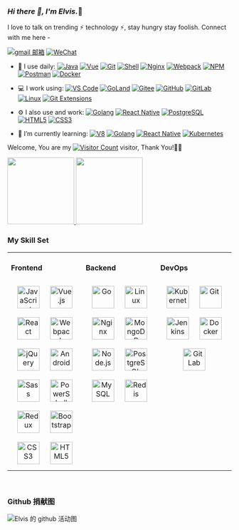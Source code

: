 <link rel="stylesheet" type="text/css" href="./beautiful.css">

### _Hi there 👋, I'm Elvis._🚀

I love to talk on trending ⚡ technology ⚡, stay hungry stay foolish. Connect with me here -

<!-- [![163 邮箱](https://img.shields.io/badge/-163%20Mail-FC1F1F?style=plastic&link=mailto:find_onepiece@163.com)](mailto:find_onepiece@163.com) -->
[![gmail 邮箱](https://img.shields.io/badge/Gmail-D14836?logo=gmail&logoColor=white)](mailto:zcm20010703@gmail.com)
[![WeChat](https://img.shields.io/badge/WeChat-07C160?logo=wechat&logoColor=white)](https://raw.githubusercontent.com/all-smile/nav/v1.0.6/static/images/qrcode_wechat02.jpg)

- 🚀 I use daily:
  [![Java](https://img.shields.io/badge/Java-000000?logo=Java&logoColor=FFCA28)](https://www.elvismax.tech/)
  [![Vue](https://img.shields.io/badge/Vue.js-35495E?logo=vue.js&logoColor=4FC08D)](https://www.elvismax.tech/)
  [![Git](https://img.shields.io/badge/-Git-000000?logo=git&logoColor=FF7043)](https://www.elvismax.tech/)
  [![Shell](https://img.shields.io/badge/-Shell-4EC422?logo=Shell&logoColor=FF7043)](https://www.elvismax.tech/)
  [![Nginx](https://img.shields.io/badge/-Nginx-F6C915?logo=nginx&logoColor=029137)](https://www.elvismax.tech/)
  [![Webpack](https://img.shields.io/badge/-webpack-2B3A42?logo=webpack&logoColor=75AFCC)](https://www.elvismax.tech/)
  [![NPM](https://img.shields.io/badge/-NPM-2875E3?logo=npm&logoColor=029137)](https://www.elvismax.teche/)
  [![Postman](https://img.shields.io/badge/-Postman-7A1FA2?logo=postman&logoColor=FC8019)](https://www.elvismax.tech/)
  [![Docker](https://img.shields.io/badge/docker-20232A?logo=docker&logoColor=61DAFB)](https://www.elvismax.tech/)
<!--   [![Jenkins](https://img.shields.io/badge/-Jenkins-F6C915?logo=jenkins&logoColor=F16061)](https://blog.i-xiao.space/)
 -->
- 💻 I work using:
  [![VS Code](https://img.shields.io/badge/-VS%20Code-007ACC?style=plastic&logo=visual-studio-code)](https://www.elvismax.tech/)
  [![GoLand](https://img.shields.io/badge/-GoLand-000?logo=goland&logoColor=00ACC1)](https://www.elvismax.tech/)
  [![Gitee](https://img.shields.io/badge/-Gitee-A80025?logo=gitee&logoColor=F16061)](https://www.elvismax.tech/)
  [![GitHub](https://img.shields.io/badge/-GitHub-181717?style=plastic&logo=github)](https://www.elvismax.tech/)
  [![GitLab](https://img.shields.io/badge/-GitLab-FCA121?style=plastic&logo=gitlab)](https://www.elvismax.tech/)
  [![Linux](https://img.shields.io/badge/-Linux-F16061?logo=linux&logoColor=000)](https://www.elvismax.tech/)
  [![Git Extensions](https://img.shields.io/badge/-Git%20Extensions-green?logo=git%20extensions&logoColor=DE3929)](https://www.elvismax.tech/)

- ⚙️ I also use and work:
  [![Golang](https://img.shields.io/badge/-Golang-02569B?logo=go&logoColor=00ACC1)](https:/www.elvismax.tech/)
  [![React Native](https://img.shields.io/badge/React_Native-20232A?logo=react&logoColor=61DAFB)](https://www.elvismax.tech/)
  [![PostgreSQL](https://img.shields.io/badge/-PostgreSQL-336791?style=plastic&logo=postgresql)](https://www.elvismax.tech/)
  [![HTML5](https://img.shields.io/badge/-HTML5-E34F26?style=plastic&logo=html5&logoColor=white)](https://www.elvismax.tech/)
  [![CSS3](https://img.shields.io/badge/-CSS3-1572B6?style=plastic&logo=css3)](https://www.elvismax.tech/)

- 🌱 I’m currently learning:
  [![V8](https://img.shields.io/badge/-V8-3DDC84?logo=v8&logoColor=4788F4)](https://www.elvismax.tech/)
  [![Golang](https://img.shields.io/badge/-Golang-02569B?logo=go&logoColor=00ACC1)](https://www.elvismax.tech/)
  [![React Native](https://img.shields.io/badge/React_Native-20232A?logo=react&logoColor=61DAFB)](https://www.elvismax.tech/)
  [![Kubernetes](https://img.shields.io/badge/-Kubernetes-F5F5F5?logo=Kubernetes&logoColor=316CE6)](https://www.elvismax.tech/)


Welcome, You are my [![Visitor Count](https://profile-counter.glitch.me/elvis-max2001/count.svg)](https:/www.elvismax.tech/) visitor, Thank You!🎉🎉
<!-- 
[![热门语言](https://github-readme-stats.vercel.app/api/top-langs/?username=elvis-max2001&theme=flag-india)](https://github.com/elvis-max2001/github-readme-stats)
 ![all-smile's GitHub stats](https://github-readme-stats.vercel.app/api?username=elvis-max2001&show_icons=true&theme=tokyonight) -->

 
 
[<span><img src="https://github-readme-stats.vercel.app/api/top-langs/?username=elvis-max2001&layout=compact" height=150/></span>
<span><img src="https://github-readme-stats.vercel.app/api?username=elvis-max2001&count_private=true&show_icons=true" height=150/></span>](https://www.elvismax.tech/)
<!-- https://www.elvismax.tech/ -->
<!--
<table border="0">
<tr>
<td valign="top">
<img src="https://github-readme-stats.vercel.app/api/top-langs/?username=all-smile&layout=compact" alt="Top Langs" height="160" />
</td>
<td valign="top">
<img src="https://github-readme-stats.vercel.app/api?username=all-smile&show_icons=true" alt="all-smile's GitHub stats" height="160" />
</td>
</tr>
</table>
-->

<!--
![Top Langs](https://github-readme-stats.vercel.app/api/top-langs/?username=all-smile&layout=compact)
![all-smile's GitHub stats](https://github-readme-stats.vercel.app/api?username=all-smile&show_icons=true)
-->

### My Skill Set
<table><tr><td valign="top" width="33%">



#### Frontend
<div align="center">
<img style="margin: 10px" src="https://profilinator.rishav.dev/skills-assets/javascript-original.svg" alt="JavaScript" height="50" />
<img style="margin: 10px" src="https://profilinator.rishav.dev/skills-assets/vuejs-original-wordmark.svg" alt="Vue.js" height="50" />
<img style="margin: 10px" src="https://profilinator.rishav.dev/skills-assets/react-original-wordmark.svg" alt="React" height="50" />
<img style="margin: 10px" src="https://profilinator.rishav.dev/skills-assets/webpack-original.svg" alt="Webpack" height="50" />
<img style="margin: 10px" src="https://profilinator.rishav.dev/skills-assets/jquery.png" alt="jQuery" height="50" />
<img style="margin: 10px" src="https://profilinator.rishav.dev/skills-assets/android-original-wordmark.svg" alt="Android" height="50" />
<img style="margin: 10px" src="https://profilinator.rishav.dev/skills-assets/sass-original.svg" alt="Sass" height="50" />
<img style="margin: 10px" src="https://profilinator.rishav.dev/skills-assets/powershell.png" alt="PowerShell" height="50" />
<img style="margin: 10px" src="https://profilinator.rishav.dev/skills-assets/redux-original.svg" alt="Redux" height="50" />
<img style="margin: 10px" src="https://profilinator.rishav.dev/skills-assets/bootstrap-plain.svg" alt="Bootstrap" height="50" />
<img style="margin: 10px" src="https://profilinator.rishav.dev/skills-assets/css3-original-wordmark.svg" alt="CSS3" height="50" />
<img style="margin: 10px" src="https://profilinator.rishav.dev/skills-assets/html5-original-wordmark.svg" alt="HTML5" height="50" />
</div>

</td>
<td valign="top" width="33%">

#### Backend
<div align="center">
<img style="margin: 10px" src="https://profilinator.rishav.dev/skills-assets/go-original.svg" alt="Go" height="50" />
<img style="margin: 10px" src="https://profilinator.rishav.dev/skills-assets/linux-original.svg" alt="Linux" height="50" />
<img style="margin: 10px" src="https://profilinator.rishav.dev/skills-assets/nginx-original.svg" alt="Nginx" height="50" />
<img style="margin: 10px" src="https://profilinator.rishav.dev/skills-assets/mongodb-original-wordmark.svg" alt="MongoDB" height="50" />
<img style="margin: 10px" src="https://profilinator.rishav.dev/skills-assets/nodejs-original-wordmark.svg" alt="Node.js" height="50" />
<img style="margin: 10px" src="https://profilinator.rishav.dev/skills-assets/postgresql-original-wordmark.svg" alt="PostgreSQL" height="50" />
<img style="margin: 10px" src="https://profilinator.rishav.dev/skills-assets/mysql-original-wordmark.svg" alt="MySQL" height="50" />
<img style="margin: 10px" src="https://profilinator.rishav.dev/skills-assets/redis-original-wordmark.svg" alt="Redis" height="50" />
</div>

</td>
<td valign="top" width="33%">

#### DevOps
<div align="center">
<img style="margin: 10px" src="https://profilinator.rishav.dev/skills-assets/kubernetes-icon.svg" alt="Kubernetes" height="50" />
<img style="margin: 10px" src="https://profilinator.rishav.dev/skills-assets/git-scm-icon.svg" alt="Git" height="50" />
<img style="margin: 10px" src="https://profilinator.rishav.dev/skills-assets/jenkins-icon.svg" alt="Jenkins" height="50" />
<img style="margin: 10px" src="https://profilinator.rishav.dev/skills-assets/docker-original-wordmark.svg" alt="Docker" height="50" />
<img style="margin: 10px" src="https://profilinator.rishav.dev/skills-assets/gitlab.svg" alt="GitLab" height="50" />
</div>
</td>
</tr>
</table>

<br/>


###  Github 捐献图
![ Elvis 的 github 活动图](https://github-readme-activity-graph.cyclic.app/graph?username=elvis-max2001&theme=vue)
